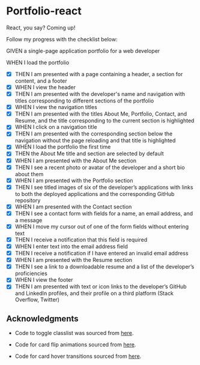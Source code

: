 # Portfolio-react

React, you say? Coming up!

Follow my progress with the checklist below:

GIVEN a single-page application portfolio for a web developer

WHEN I load the portfolio

- [x] THEN I am presented with a page containing a header, a section for content, and a footer
- [x] WHEN I view the header
- [x] THEN I am presented with the developer's name and navigation with titles corresponding to different sections of the portfolio
- [x] WHEN I view the navigation titles
- [x] THEN I am presented with the titles About Me, Portfolio, Contact, and Resume, and the title corresponding to the current section is highlighted
- [x] WHEN I click on a navigation title
- [x] THEN I am presented with the corresponding section below the navigation without the page reloading and that title is highlighted
- [x] WHEN I load the portfolio the first time
- [x] THEN the About Me title and section are selected by default
- [x] WHEN I am presented with the About Me section
- [x] THEN I see a recent photo or avatar of the developer and a short bio about them
- [x] WHEN I am presented with the Portfolio section
- [x] THEN I see titled images of six of the developer’s applications with links to both the deployed applications and the corresponding GitHub repository
- [x] WHEN I am presented with the Contact section
- [x] THEN I see a contact form with fields for a name, an email address, and a message
- [x] WHEN I move my cursor out of one of the form fields without entering text
- [x] THEN I receive a notification that this field is required
- [x] WHEN I enter text into the email address field
- [x] THEN I receive a notification if I have entered an invalid email address
- [x] WHEN I am presented with the Resume section
- [x] THEN I see a link to a downloadable resume and a list of the developer’s proficiencies
- [x] WHEN I view the footer
- [x] THEN I am presented with text or icon links to the developer’s GitHub and LinkedIn profiles, and their profile on a third platform (Stack Overflow, Twitter)

## Acknowledgments

- Code to toggle classlist was sourced from [here](https://sabe.io/blog/react-toggle-class#:~:text=Simply%20create%20a%20boolean%20using,on%20the%20element%20you%20want.).

- Code for card flip animations sourced from [here](https://marina-ferreira.github.io/tutorials/js/memory-game/).

- Code for card hover transitions sourced from [here](https://www.sitepoint.com/css-box-shadow-animation-performance/).
